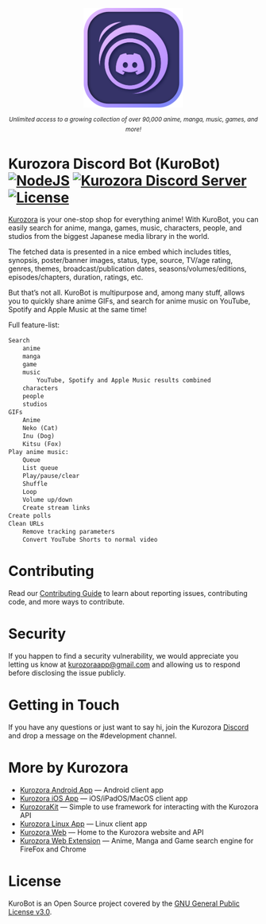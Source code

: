 <p></p>

<p align="center"><img src=".github/Assets/Kurozora.png" width="200px"></p>

<p align="center">
    <sup><em>Unlimited access to a growing collection of over 90,000 anime, manga, music, games, and more!</em></sup>
</p>

# Kurozora Discord Bot (KuroBot) [![NodeJS](https://img.shields.io/badge/NodeJS%2019.x-green.svg?style=flat&logo=nodedotjs&logoColor=white&color=339933)](https://nodejs.org) [![Kurozora Discord Server](https://img.shields.io/discord/449250093623934977?style=flat&label=&logo=Discord&logoColor=white&color=7289DA)](https://discord.gg/f3QFzGqsah) [![License](https://img.shields.io/badge/License-GPLv3-blue.svg?style=flat)](LICENSE)

[Kurozora](https://kurozora.app) is your one-stop shop for everything anime!
With KuroBot, you can easily search for anime, manga, games, music, characters, people, and studios from the biggest Japanese media library in the world.

The fetched data is presented in a nice embed which includes titles, synopsis, poster/banner images, status, type, source, TV/age rating, genres, themes, broadcast/publication dates, seasons/volumes/editions, episodes/chapters, duration, ratings, etc.

But that’s not all. KuroBot is multipurpose and, among many stuff, allows you to quickly share anime GIFs, and search for anime music on YouTube, Spotify and Apple Music at the same time!

Full feature-list:

    Search
        anime
        manga
        game
        music
            YouTube, Spotify and Apple Music results combined
        characters
        people
        studios
    GIFs
        Anime
        Neko (Cat)
        Inu (Dog)
        Kitsu (Fox)
    Play anime music:
        Queue
        List queue
        Play/pause/clear
        Shuffle
        Loop
        Volume up/down
        Create stream links
    Create polls
    Clean URLs
        Remove tracking parameters
        Convert YouTube Shorts to normal video

# Contributing

Read our [Contributing Guide](CONTRIBUTING.md) to learn about reporting issues, contributing code, and more ways to contribute.

# Security

If you happen to find a security vulnerability, we would appreciate you letting us know at kurozoraapp@gmail.com and allowing us to respond before disclosing the issue publicly.

# Getting in Touch

If you have any questions or just want to say hi, join the Kurozora [Discord](https://discord.gg/f3QFzGqsah) and drop a message on the #development channel.

# More by Kurozora

- [Kurozora Android App](https://github.com/kurozora/kurozora-android) — Android client app
- [Kurozora iOS App](https://github.com/kurozora/kurozora-app) — iOS/iPadOS/MacOS client app
- [KurozoraKit](https://github.com/kurozora/KurozoraKit) — Simple to use framework for interacting with the Kurozora API
- [Kurozora Linux App](https://github.com/kurozora/kurozora-linux) — Linux client app
- [Kurozora Web](https://github.com/kurozora/kurozora-web) — Home to the Kurozora website and API
- [Kurozora Web Extension](https://github.com/Kurozora/kurozora-extension) — Anime, Manga and Game search engine for FireFox and Chrome

# License

KuroBot is an Open Source project covered by the [GNU General Public License v3.0](LICENSE).
